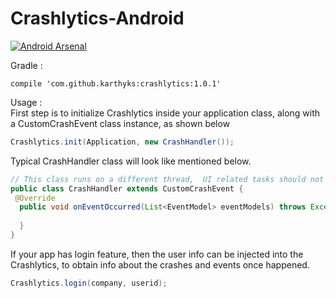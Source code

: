 
# Crashlytics-Android
[![Android Arsenal]( https://img.shields.io/badge/Android%20Arsenal-Crashlytics-green.svg?style=flat )]( https://android-arsenal.com/details/1/6509 )


Gradle : <br/>
```
compile 'com.github.karthyks:crashlytics:1.0.1'
```

Usage :<br/>
First step is to initialize Crashlytics inside your application class, along with a CustomCrashEvent class instance, as shown below

```java
Crashlytics.init(Application, new CrashHandler());
```
Typical CrashHandler class will look like mentioned below.

```java
// This class runs on a different thread,  UI related tasks should not be executed inside this class.
public class CrashHandler extends CustomCrashEvent {
 @Override
  public void onEventOccurred(List<EventModel> eventModels) throws Exception {
    
  }
}
```
If your app has login feature, then the user info can be injected into the Crashlytics, to obtain info about the crashes and events once happened.

```java
Crashlytics.login(company, userid);
```






